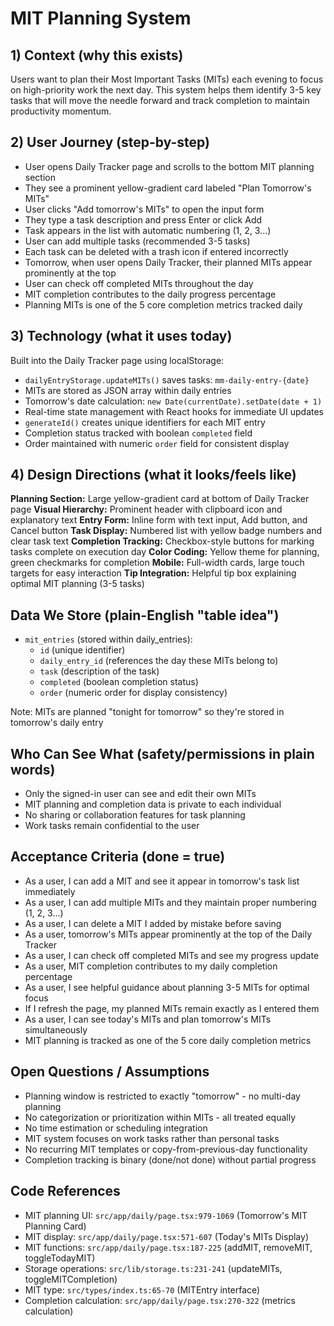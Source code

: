# MIT Planning System

## 1) Context (why this exists)
Users want to plan their Most Important Tasks (MITs) each evening to focus on high-priority work the next day. This system helps them identify 3-5 key tasks that will move the needle forward and track completion to maintain productivity momentum.

## 2) User Journey (step-by-step)
- User opens Daily Tracker page and scrolls to the bottom MIT planning section
- They see a prominent yellow-gradient card labeled "Plan Tomorrow's MITs"
- User clicks "Add tomorrow's MITs" to open the input form
- They type a task description and press Enter or click Add
- Task appears in the list with automatic numbering (1, 2, 3...)
- User can add multiple tasks (recommended 3-5 tasks)
- Each task can be deleted with a trash icon if entered incorrectly
- Tomorrow, when user opens Daily Tracker, their planned MITs appear prominently at the top
- User can check off completed MITs throughout the day
- MIT completion contributes to the daily progress percentage
- Planning MITs is one of the 5 core completion metrics tracked daily

## 3) Technology (what it uses today)
Built into the Daily Tracker page using localStorage:
- `dailyEntryStorage.updateMITs()` saves tasks: `mm-daily-entry-{date}`
- MITs are stored as JSON array within daily entries
- Tomorrow's date calculation: `new Date(currentDate).setDate(date + 1)`
- Real-time state management with React hooks for immediate UI updates
- `generateId()` creates unique identifiers for each MIT entry
- Completion status tracked with boolean `completed` field
- Order maintained with numeric `order` field for consistent display

## 4) Design Directions (what it looks/feels like)
**Planning Section:** Large yellow-gradient card at bottom of Daily Tracker page
**Visual Hierarchy:** Prominent header with clipboard icon and explanatory text
**Entry Form:** Inline form with text input, Add button, and Cancel button
**Task Display:** Numbered list with yellow badge numbers and clear task text
**Completion Tracking:** Checkbox-style buttons for marking tasks complete on execution day
**Color Coding:** Yellow theme for planning, green checkmarks for completion
**Mobile:** Full-width cards, large touch targets for easy interaction
**Tip Integration:** Helpful tip box explaining optimal MIT planning (3-5 tasks)

## Data We Store (plain-English "table idea")
- `mit_entries` (stored within daily_entries):
  - `id` (unique identifier)
  - `daily_entry_id` (references the day these MITs belong to)
  - `task` (description of the task)
  - `completed` (boolean completion status)
  - `order` (numeric order for display consistency)

Note: MITs are planned "tonight for tomorrow" so they're stored in tomorrow's daily entry

## Who Can See What (safety/permissions in plain words)
- Only the signed-in user can see and edit their own MITs
- MIT planning and completion data is private to each individual
- No sharing or collaboration features for task planning
- Work tasks remain confidential to the user

## Acceptance Criteria (done = true)
- As a user, I can add a MIT and see it appear in tomorrow's task list immediately
- As a user, I can add multiple MITs and they maintain proper numbering (1, 2, 3...)
- As a user, I can delete a MIT I added by mistake before saving
- As a user, tomorrow's MITs appear prominently at the top of the Daily Tracker
- As a user, I can check off completed MITs and see my progress update
- As a user, MIT completion contributes to my daily completion percentage
- As a user, I see helpful guidance about planning 3-5 MITs for optimal focus
- If I refresh the page, my planned MITs remain exactly as I entered them
- As a user, I can see today's MITs and plan tomorrow's MITs simultaneously
- MIT planning is tracked as one of the 5 core daily completion metrics

## Open Questions / Assumptions
- Planning window is restricted to exactly "tomorrow" - no multi-day planning
- No categorization or prioritization within MITs - all treated equally
- No time estimation or scheduling integration
- MIT system focuses on work tasks rather than personal tasks
- No recurring MIT templates or copy-from-previous-day functionality
- Completion tracking is binary (done/not done) without partial progress

## Code References
- MIT planning UI: `src/app/daily/page.tsx:979-1069` (Tomorrow's MIT Planning Card)
- MIT display: `src/app/daily/page.tsx:571-607` (Today's MITs Display)
- MIT functions: `src/app/daily/page.tsx:187-225` (addMIT, removeMIT, toggleTodayMIT)
- Storage operations: `src/lib/storage.ts:231-241` (updateMITs, toggleMITCompletion)
- MIT type: `src/types/index.ts:65-70` (MITEntry interface)
- Completion calculation: `src/app/daily/page.tsx:270-322` (metrics calculation)